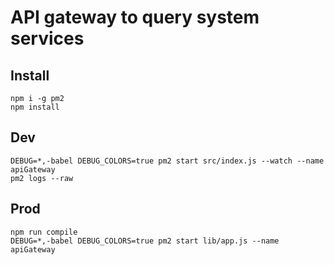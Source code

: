 # API gateway to query system services

## Install
```
npm i -g pm2
npm install
```

## Dev
```
DEBUG=*,-babel DEBUG_COLORS=true pm2 start src/index.js --watch --name apiGateway
pm2 logs --raw
```

## Prod
```
npm run compile
DEBUG=*,-babel DEBUG_COLORS=true pm2 start lib/app.js --name apiGateway
```
